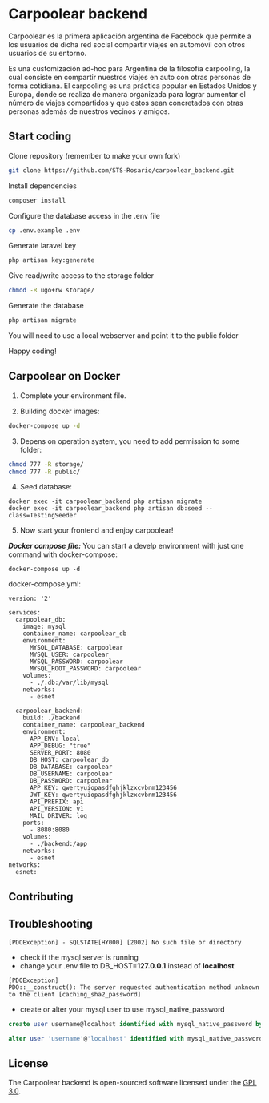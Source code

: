 # Carpoolear backend

Carpoolear es la primera aplicación argentina de Facebook que permite a los usuarios de dicha red social compartir viajes en automóvil con otros usuarios de su entorno.

Es una customización ad-hoc para Argentina de la filosofía carpooling, la cual consiste en compartir nuestros viajes en auto con otras personas de forma cotidiana. El carpooling es una práctica popular en Estados Unidos y Europa, donde se realiza de manera organizada para lograr aumentar el número de viajes compartidos y que estos sean concretados con otras personas además de nuestros vecinos y amigos.

## Start coding

Clone repository (remember to make your own fork)
```bash
git clone https://github.com/STS-Rosario/carpoolear_backend.git
```

Install dependencies
```bash
composer install
```
Configure the database access in the .env file
```bash
cp .env.example .env
```
Generate laravel key
```bash
php artisan key:generate
```

Give read/write access to the storage folder
```bash
chmod -R ugo+rw storage/
```

Generate the database
```bash
php artisan migrate
```

You will need to use a local webserver and point it to the public folder

Happy coding!

## Carpoolear on Docker

1) Complete your environment file.

2) Building docker images: 
```bash
docker-compose up -d
```

3) Depens on operation system, you need to add permission to some folder: 
```bash
chmod 777 -R storage/
chmod 777 -R public/
```

4) Seed database:

```
docker exec -it carpoolear_backend php artisan migrate
docker exec -it carpoolear_backend php artisan db:seed --class=TestingSeeder
```

5) Now start your frontend and enjoy carpoolear!

___Docker compose file:___
You can start a develp environment with just one command with docker-compose:

```
docker-compose up -d
```

docker-compose.yml:

```
version: '2'

services:
  carpoolear_db:
    image: mysql
    container_name: carpoolear_db
    environment:
      MYSQL_DATABASE: carpoolear
      MYSQL_USER: carpoolear
      MYSQL_PASSWORD: carpoolear
      MYSQL_ROOT_PASSWORD: carpoolear
    volumes:
      - ./.db:/var/lib/mysql
    networks:
      - esnet 

  carpoolear_backend:
    build: ./backend
    container_name: carpoolear_backend
    environment:
      APP_ENV: local
      APP_DEBUG: "true"
      SERVER_PORT: 8080
      DB_HOST: carpoolear_db
      DB_DATABASE: carpoolear
      DB_USERNAME: carpoolear
      DB_PASSWORD: carpoolear
      APP_KEY: qwertyuiopasdfghjklzxcvbnm123456
      JWT_KEY: qwertyuiopasdfghjklzxcvbnm123456
      API_PREFIX: api
      API_VERSION: v1
      MAIL_DRIVER: log
    ports:
      - 8080:8080
    volumes:
      - ./backend:/app
    networks:
      - esnet 
networks:
  esnet:  
```

## Contributing


## Troubleshooting

```
[PDOException] - SQLSTATE[HY000] [2002] No such file or directory
```
 * check if the mysql server is running
 * change your .env file to DB_HOST=**127.0.0.1** instead of **localhost**

```
[PDOException]                                                                          
PDO::__construct(): The server requested authentication method unknown to the client [caching_sha2_password]
```
* create or alter your mysql user to use mysql_native_password

```sql
create user username@localhost identified with mysql_native_password by 'password';
```

```sql
alter user 'username'@'localhost' identified with mysql_native_password by 'password';
```

## License

The Carpoolear backend is open-sourced software licensed under the [GPL 3.0](https://github.com/STS-Rosario/carpoolear_backend/blob/master/LICENSE).
